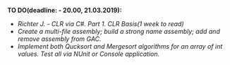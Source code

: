 **TO DO(deadline: - 20.00, 21.03.2019):**
- *Richter J. - CLR via C#. Part 1. CLR Basis(1 week to read)*
- *Create a multi-file assembly; build a strong name assembly; add and remove assembly from GAC.*
- *Implement both Qucksort and Mergesort algorithms for an array of int values. Test all via NUnit or Console application.*
